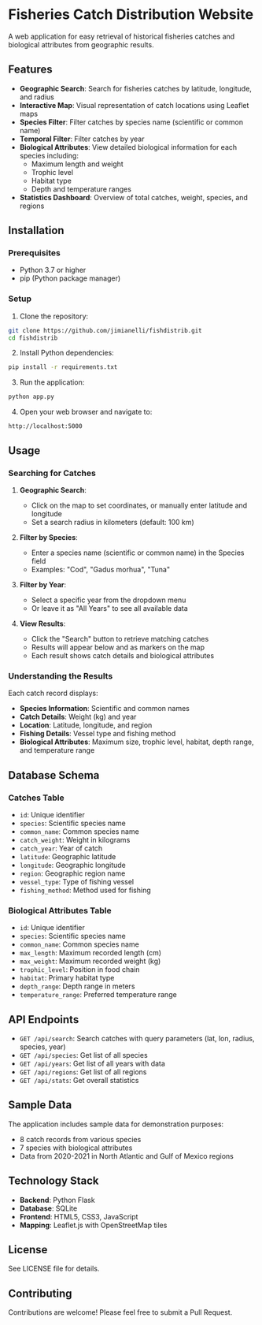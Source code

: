 # Fisheries Catch Distribution Website

A web application for easy retrieval of historical fisheries catches and biological attributes from geographic results.

## Features

- **Geographic Search**: Search for fisheries catches by latitude, longitude, and radius
- **Interactive Map**: Visual representation of catch locations using Leaflet maps
- **Species Filter**: Filter catches by species name (scientific or common name)
- **Temporal Filter**: Filter catches by year
- **Biological Attributes**: View detailed biological information for each species including:
  - Maximum length and weight
  - Trophic level
  - Habitat type
  - Depth and temperature ranges
- **Statistics Dashboard**: Overview of total catches, weight, species, and regions

## Installation

### Prerequisites

- Python 3.7 or higher
- pip (Python package manager)

### Setup

1. Clone the repository:
```bash
git clone https://github.com/jimianelli/fishdistrib.git
cd fishdistrib
```

2. Install Python dependencies:
```bash
pip install -r requirements.txt
```

3. Run the application:
```bash
python app.py
```

4. Open your web browser and navigate to:
```
http://localhost:5000
```

## Usage

### Searching for Catches

1. **Geographic Search**:
   - Click on the map to set coordinates, or manually enter latitude and longitude
   - Set a search radius in kilometers (default: 100 km)
   
2. **Filter by Species**:
   - Enter a species name (scientific or common name) in the Species field
   - Examples: "Cod", "Gadus morhua", "Tuna"

3. **Filter by Year**:
   - Select a specific year from the dropdown menu
   - Or leave it as "All Years" to see all available data

4. **View Results**:
   - Click the "Search" button to retrieve matching catches
   - Results will appear below and as markers on the map
   - Each result shows catch details and biological attributes

### Understanding the Results

Each catch record displays:
- **Species Information**: Scientific and common names
- **Catch Details**: Weight (kg) and year
- **Location**: Latitude, longitude, and region
- **Fishing Details**: Vessel type and fishing method
- **Biological Attributes**: Maximum size, trophic level, habitat, depth range, and temperature range

## Database Schema

### Catches Table
- `id`: Unique identifier
- `species`: Scientific species name
- `common_name`: Common species name
- `catch_weight`: Weight in kilograms
- `catch_year`: Year of catch
- `latitude`: Geographic latitude
- `longitude`: Geographic longitude
- `region`: Geographic region name
- `vessel_type`: Type of fishing vessel
- `fishing_method`: Method used for fishing

### Biological Attributes Table
- `id`: Unique identifier
- `species`: Scientific species name
- `common_name`: Common species name
- `max_length`: Maximum recorded length (cm)
- `max_weight`: Maximum recorded weight (kg)
- `trophic_level`: Position in food chain
- `habitat`: Primary habitat type
- `depth_range`: Depth range in meters
- `temperature_range`: Preferred temperature range

## API Endpoints

- `GET /api/search`: Search catches with query parameters (lat, lon, radius, species, year)
- `GET /api/species`: Get list of all species
- `GET /api/years`: Get list of all years with data
- `GET /api/regions`: Get list of all regions
- `GET /api/stats`: Get overall statistics

## Sample Data

The application includes sample data for demonstration purposes:
- 8 catch records from various species
- 7 species with biological attributes
- Data from 2020-2021 in North Atlantic and Gulf of Mexico regions

## Technology Stack

- **Backend**: Python Flask
- **Database**: SQLite
- **Frontend**: HTML5, CSS3, JavaScript
- **Mapping**: Leaflet.js with OpenStreetMap tiles

## License

See LICENSE file for details.

## Contributing

Contributions are welcome! Please feel free to submit a Pull Request.